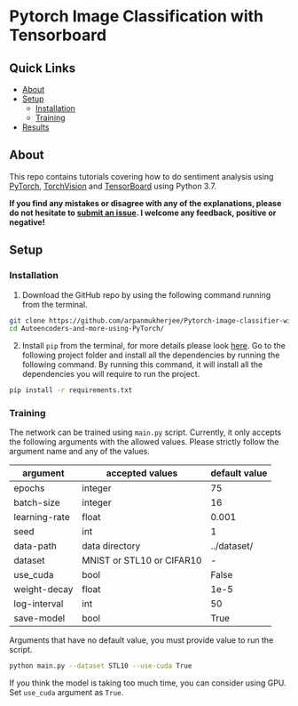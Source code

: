 # Pytorch Image Classification with Tensorboard

## Quick Links
- [About](#about)
- [Setup](#setup)
	- [Installation](#installation)
	- [Training](#training)
- [Results](#results)

## About
This repo contains tutorials covering how to do sentiment analysis using [PyTorch](https://github.com/pytorch/pytorch), [TorchVision](https://github.com/pytorch/vision) and [TensorBoard](https://github.com/tensorflow/tensorboard) using Python 3.7.

**If you find any mistakes or disagree with any of the explanations, please do not hesitate to [submit an issue](https://github.com/arpanmukherjee/Pytorch-image-classifier-with-Tensorboard/issues/new). I welcome any feedback, positive or negative!**

## Setup
### Installation
1. Download the GitHub repo by using the following command running from the terminal.
```bash
git clone https://github.com/arpanmukherjee/Pytorch-image-classifier-with-Tensorboard
cd Autoencoders-and-more-using-PyTorch/
```

2. Install `pip` from the terminal, for more details please look [here](https://pypi.org/project/pip/). Go to the following project folder and install all the dependencies by running the following command. By running this command, it will install all the dependencies you will require to run the project.
```bash
pip install -r requirements.txt
```

### Training
The network can be trained using `main.py` script. Currently, it only accepts the following arguments with the allowed values. Please strictly follow the argument name and any of the values.

| argument | accepted values | default value |
|--|--|--|
| epochs | integer | 75 |
| batch-size | integer | 16 |
| learning-rate | float | 0.001 |
| seed | int | 1 |
| data-path | data directory | ../dataset/ |
| dataset | MNIST or STL10 or CIFAR10 | - |
| use_cuda | bool | False |
| weight-decay | float | 1e-5 |
| log-interval | int | 50 |
| save-model | bool | True |

Arguments that have no default value, you must provide value to run the script.
```bash
python main.py --dataset STL10 --use-cuda True
```
If you think the model is taking too much time, you can consider using GPU. Set `use_cuda` argument as `True`.
